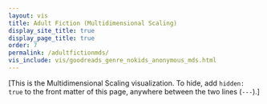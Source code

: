 ```yaml
---
layout: vis
title: Adult Fiction (Multidimensional Scaling)
display_site_title: true
display_page_title: true
order: 7
permalink: /adultfictionmds/
vis_include: vis/goodreads_genre_nokids_anonymous_mds.html
---
```


[This is the Multidimensional Scaling visualization. 
To hide, add `hidden: true` to the front matter of this page,
anywhere between the two lines (`---`).]
